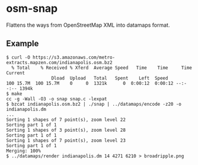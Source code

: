 osm-snap
========

Flattens the ways from OpenStreetMap XML into datamaps format.

Example
-------

	$ curl -O https://s3.amazonaws.com/metro-extracts.mapzen.com/indianapolis.osm.bz2
	  % Total    % Received % Xferd  Average Speed   Time    Time     Time  Current
					 Dload  Upload   Total   Spent    Left  Speed
	100 15.7M  100 15.7M    0     0  1321k      0  0:00:12  0:00:12 --:--:-- 1394k
	$ make
	cc -g -Wall -O3 -o snap snap.c -lexpat
	$ bzcat indianapolis.osm.bz2 | ./snap | ../datamaps/encode -z20 -o indianapolis.dm
	...
	Sorting 1 shapes of 7 point(s), zoom level 22
	Sorting part 1 of 1
	Sorting 1 shapes of 3 point(s), zoom level 28
	Sorting part 1 of 1
	Sorting 1 shapes of 7 point(s), zoom level 23
	Sorting part 1 of 1
	Merging: 100%
	$ ../datamaps/render indianapolis.dm 14 4271 6210 > broadripple.png
